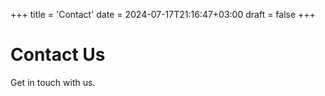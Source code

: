 +++
title = 'Contact'
date = 2024-07-17T21:16:47+03:00
draft = false
+++


# Contact Us

Get in touch with us.
